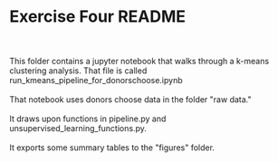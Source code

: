 # Exercise Four README<br/><br/>

This folder contains a jupyter notebook that walks through a k-means clustering analysis. 
That file is called run_kmeans_pipeline_for_donorschoose.ipynb<br/><br/>
That notebook uses donors choose data in the folder "raw data."<br/><br/>
It draws upon functions in pipeline.py and unsupervised_learning_functions.py.<br/><br/>
It exports some summary tables to the "figures" folder.
